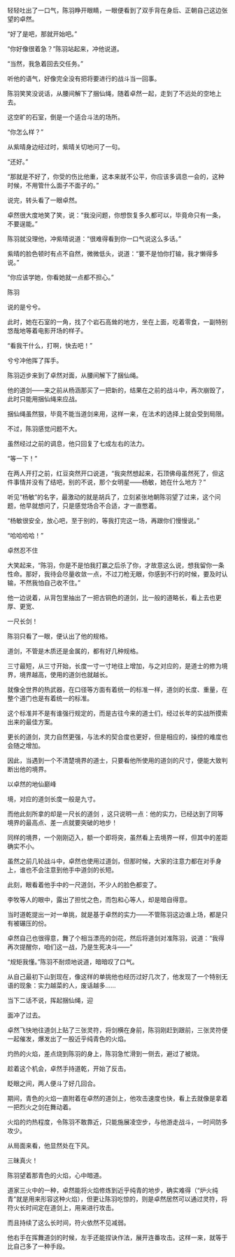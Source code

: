 轻轻吐出了一口气，陈羽睁开眼睛，一眼便看到了双手背在身后、正朝自己这边张望的卓然。

“好了是吧，那就开始吧。”

“你好像很着急？”陈羽站起来，冲他说道。

“当然，我急着回去交任务。”

听他的语气，好像完全没有把将要进行的战斗当一回事。

陈羽笑笑没说话，从腰间解下了捆仙绳，随着卓然一起，走到了不远处的空地上去。

这空旷的石室，倒是一个适合斗法的场所。

“你怎么样？”

从紫晴身边经过时，紫晴关切地问了一句。

“还好。”

“那就是不好了，你受的伤比他重，这本来就不公平，你应该多调息一会的，这种时候，不用管什么面子不面子的。”

说完，转头看了一眼卓然。

卓然很大度地笑了笑，说：“我没问题，你想恢复多久都可以，毕竟命只有一条，不要逞能。”

陈羽就没理他，冲紫晴说道：“很难得看到你一口气说这么多话。”

紫晴的脸色顿时有点不自然，微微低头，说道：“要不是怕你打输，我才懒得多说。”

“你应该学她，你看她就一点都不担心。”

陈羽

说的是兮兮。

此时，她在石室的一角，找了个岩石高耸的地方，坐在上面，吃着零食，一副特别悠哉地等着电影开场的样子。

“看我干什么，打啊，快去吧！”

兮兮冲他挥了挥手。

陈羽迈步来到了卓然对面，从腰间解下了捆仙绳。

他的道剑——来之前从杨涵那买了一把新的，结果在之前的战斗中，再次崩毁了，此时只能用捆仙绳来应战。

捆仙绳虽然狠，毕竟不能当道剑来用，这样一来，在法术的选择上就会受到局限。

不过，陈羽感觉问题不大。

虽然经过之前的调息，他只回复了七成左右的法力。

“等一下！”

在两人开打之前，红豆突然开口说道，“我突然想起来，石顶佛母虽然死了，但这件事情并没有了结吧，别的不说，那个女明星——杨敏，她在什么地方？”

听见“杨敏”的名字，最激动的就是胡兵了，立刻紧张地朝陈羽望了过来，这个问题，他早就想问了，只是感觉场合不合适，才一直憋着。

“杨敏很安全，放心吧，至于别的，等我打完这一场，再跟你们慢慢说。”

“哈哈哈哈！”

卓然忍不住

大笑起来，“陈羽，你是不是怕我打赢之后杀了你，才故意这么说，想我留你一条性命。那好，我待会尽量收敛一点，不过刀枪无眼，你感到不行的时候，要及时认输，不然我怕自己收不住。”

他一边说着，从背包里抽出了一把古铜色的道剑，比一般的道略长，看上去也更厚、更宽、

一尺长剑！

陈羽只看了一眼，便认出了他的规格。

道剑，不管是木质还是金属的，都有好几种规格。

三寸最短，从三寸开始，长度一寸一寸地往上增加，与之对应的，是道士的修为境界，境界越高，使用的道剑也就越长。

就像全世界的热武器，在口径等方面有着统一的标准一样，道剑的长度、重量，在整个道门也是有着统一的标准。

这个标准并不是有谁强行规定的，而是古往今来的道士们，经过长年的实战所摸索出来的最佳方案。

更长的道剑，灵力自然更强，与法术的契合度也更好，但是相应的，操控的难度也会随之增加。

因此，当遇到一个不清楚境界的道士，只要看他所使用的道剑的尺寸，便能大致判断出他的境界。

以卓然的地仙巅峰

境，对应的道剑长度一般是九寸。

而他此刻所拿的却是一尺长的道剑 ，这只说明一点：他的实力，已经达到了同等境界的最高点、差一点就要突破的地步！

同样的境界，一个刚刚迈入，额一个即将突，虽然看上去境界一样，但其中的差距确实不小。

虽然之前几轮战斗中，卓然也使用过道剑，但那时候，大家的注意力都在对手身上，谁也不会注意到他手中道剑的长短。

此刻，眼看着他手中的一尺道剑，不少人的脸色都变了。

李牧等人的眼中，露出了担忧之色，而包和心等人，却是暗自得意。

当时道乾提出一对一单挑，就是基于卓然的实力——不管陈羽这边谁上场，都是只有被碾压的份。

卓然自己也很得意，舞了个相当漂亮的剑花，然后将道剑对准陈羽，说道：“我得再次提醒你，咱们这一战，乃是生死决斗——”

“规矩我懂。”陈羽不耐烦地说道，暗暗叹了口气。

从自己最初下山到现在，像这样的单挑他也经历过好几次了，他发现了一个特别无语的现象：实力越菜的人，废话越多……

当下二话不说，挥起捆仙绳，迎

面冲了过去。

卓然飞快地往道剑上贴了三张灵符，将剑横在身前，陈羽刚赶到跟前，三张灵符便一起催发，爆发出了一股近乎纯青色的火焰。

灼热的火焰，差点烧到陈羽的身上，陈羽急忙滑到一侧去，避过了被烧。

趁着这个机会，卓然手持道乾，开始了反击。

眨眼之间，两人便斗了好几回合。

期间，青色的火焰一直附着在卓然的道剑上，他攻击速度也快，看上去就像是拿着一把烈火之剑在舞动着。

火焰的灼热程度，令陈羽不敢靠近，只能施展凌空步，与他游走战斗，一时间防多攻少。

从局面来看，他显然处在下风。

三昧真火！

陈羽望着那青色的火焰，心中暗道。

道家三火中的一种，卓然能将火焰修炼到近乎纯青的地步，确实难得（“炉火纯青”就是用来形容这种火焰），但更让陈羽吃惊的，则是卓然居然可以通过灵符，将符火长时间定在道剑上，用来进行攻击。

而且持续了这么长时间，符火依然不见减弱。

他右手在挥舞道剑的时候，左手还能捏诀作法，展开连番攻击。这样一来，就等于比自己多了一种手段。
